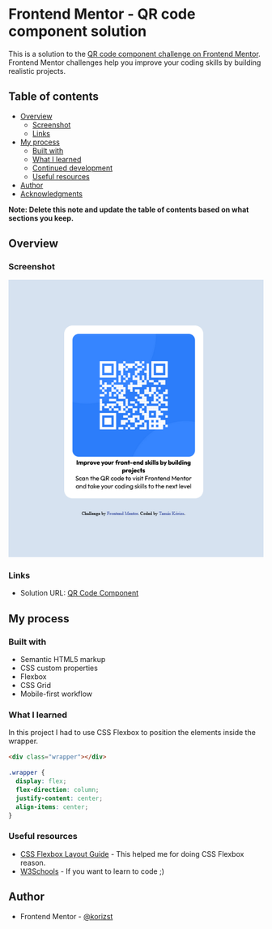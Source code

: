 # Frontend Mentor - QR code component solution

This is a solution to the [QR code component challenge on Frontend Mentor](https://www.frontendmentor.io/challenges/qr-code-component-iux_sIO_H). Frontend Mentor challenges help you improve your coding skills by building realistic projects.

## Table of contents

- [Overview](#overview)
  - [Screenshot](#screenshot)
  - [Links](#links)
- [My process](#my-process)
  - [Built with](#built-with)
  - [What I learned](#what-i-learned)
  - [Continued development](#continued-development)
  - [Useful resources](#useful-resources)
- [Author](#author)
- [Acknowledgments](#acknowledgments)

**Note: Delete this note and update the table of contents based on what sections you keep.**

## Overview

### Screenshot

![Screenshot](images/screenshot.png "Screenshot")

### Links

- Solution URL: [QR Code Component](https://qr-code-component-murex-seven.vercel.app/ "QR Code Component")

## My process

### Built with

- Semantic HTML5 markup
- CSS custom properties
- Flexbox
- CSS Grid
- Mobile-first workflow

### What I learned

In this project I had to use CSS Flexbox to position the elements inside the wrapper.

```html
<div class="wrapper"></div>
```

```css
.wrapper {
  display: flex;
  flex-direction: column;
  justify-content: center;
  align-items: center;
}
```

### Useful resources

- [CSS Flexbox Layout Guide](https://css-tricks.com/snippets/css/a-guide-to-flexbox/ "CSS Flexbox Layout Guide") - This helped me for doing CSS Flexbox reason.
- [W3Schools](https://www.w3schools.com/ "W3Schools") - If you want to learn to code ;)

## Author

- Frontend Mentor - [@korizst](https://www.frontendmentor.io/profile/korizst "Tamás Kórizs")
